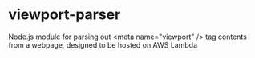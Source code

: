 # viewport-parser
Node.js module for parsing out &lt;meta name="viewport" /> tag contents from a webpage, designed to be hosted on AWS Lambda
